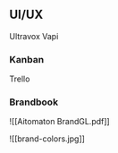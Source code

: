 
## UI/UX

Ultravox
Vapi

### Kanban

Trello


### Brandbook

![[Aitomaton BrandGL.pdf]]

![[brand-colors.jpg]]
